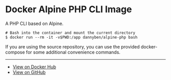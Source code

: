 Docker Alpine PHP CLI Image
==================================================

A PHP CLI based on Alpine.

```
# Bash into the container and mount the current directory
$ docker run --rm -it -v$PWD:/app dannyben/alpine-php bash
```

If you are using the source repository, you can use the provided 
docker-compose for some additional convenience commands.

---

- [View on Docker Hub][1]
- [View on GitHub][2]

[1]: https://hub.docker.com/r/dannyben/alpine-php/
[2]: https://github.com/DannyBen/docker-alpine-php